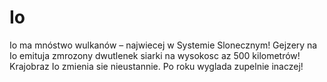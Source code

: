 # Io

Io ma mnóstwo wulkanów – najwiecej w Systemie Slonecznym! Gejzery na Io emituja
zmrozony dwutlenek siarki na wysokosc az 500 kilometrów! Krajobraz Io zmienia
sie nieustannie. Po roku wyglada zupelnie inaczej!
